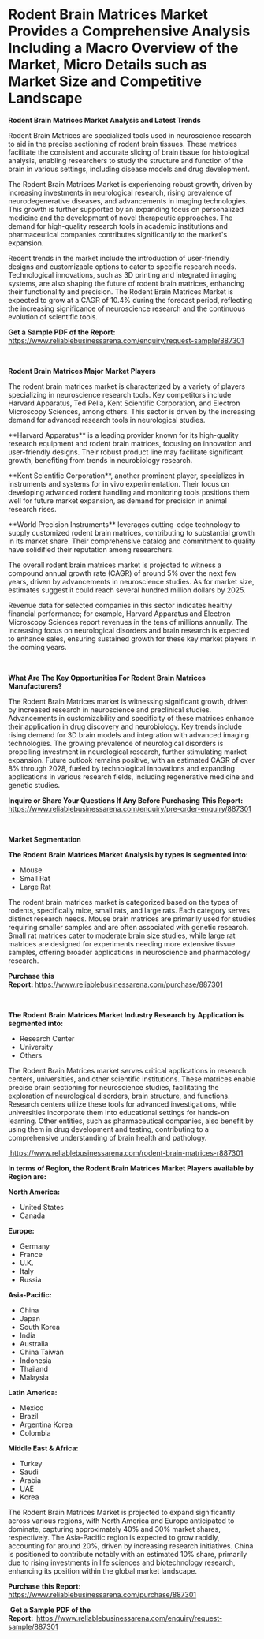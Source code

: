 <p><h1>Rodent Brain Matrices Market Provides a Comprehensive Analysis Including a Macro Overview of the Market, Micro Details such as Market Size and Competitive Landscape</h1></p><p><strong>Rodent Brain Matrices Market Analysis and Latest Trends</strong></p>
<p><p>Rodent Brain Matrices are specialized tools used in neuroscience research to aid in the precise sectioning of rodent brain tissues. These matrices facilitate the consistent and accurate slicing of brain tissue for histological analysis, enabling researchers to study the structure and function of the brain in various settings, including disease models and drug development.</p><p>The Rodent Brain Matrices Market is experiencing robust growth, driven by increasing investments in neurological research, rising prevalence of neurodegenerative diseases, and advancements in imaging technologies. This growth is further supported by an expanding focus on personalized medicine and the development of novel therapeutic approaches. The demand for high-quality research tools in academic institutions and pharmaceutical companies contributes significantly to the market's expansion.</p><p>Recent trends in the market include the introduction of user-friendly designs and customizable options to cater to specific research needs. Technological innovations, such as 3D printing and integrated imaging systems, are also shaping the future of rodent brain matrices, enhancing their functionality and precision. The Rodent Brain Matrices Market is expected to grow at a CAGR of 10.4% during the forecast period, reflecting the increasing significance of neuroscience research and the continuous evolution of scientific tools.</p></p>
<p><strong>Get a Sample PDF of the Report:&nbsp;</strong> <a href="https://www.reliablebusinessarena.com/enquiry/request-sample/887301?utm_campaign=2779&utm_medium=2&utm_source=Github&utm_content=ia&utm_term=13042025&utm_id=rodent-brain-matrices">https://www.reliablebusinessarena.com/enquiry/request-sample/887301</a></p>
<p>&nbsp;</p>
<p><strong>Rodent Brain Matrices Major Market Players</strong></p>
<p><p>The rodent brain matrices market is characterized by a variety of players specializing in neuroscience research tools. Key competitors include Harvard Apparatus, Ted Pella, Kent Scientific Corporation, and Electron Microscopy Sciences, among others. This sector is driven by the increasing demand for advanced research tools in neurological studies.</p><p>**Harvard Apparatus** is a leading provider known for its high-quality research equipment and rodent brain matrices, focusing on innovation and user-friendly designs. Their robust product line may facilitate significant growth, benefiting from trends in neurobiology research.</p><p>**Kent Scientific Corporation**, another prominent player, specializes in instruments and systems for in vivo experimentation. Their focus on developing advanced rodent handling and monitoring tools positions them well for future market expansion, as demand for precision in animal research rises.</p><p>**World Precision Instruments** leverages cutting-edge technology to supply customized rodent brain matrices, contributing to substantial growth in its market share. Their comprehensive catalog and commitment to quality have solidified their reputation among researchers.</p><p>The overall rodent brain matrices market is projected to witness a compound annual growth rate (CAGR) of around 5% over the next few years, driven by advancements in neuroscience studies. As for market size, estimates suggest it could reach several hundred million dollars by 2025.</p><p>Revenue data for selected companies in this sector indicates healthy financial performance; for example, Harvard Apparatus and Electron Microscopy Sciences report revenues in the tens of millions annually. The increasing focus on neurological disorders and brain research is expected to enhance sales, ensuring sustained growth for these key market players in the coming years.</p></p>
<p>&nbsp;</p>
<p><strong>What Are The Key Opportunities For Rodent Brain Matrices Manufacturers?</strong></p>
<p><p>The Rodent Brain Matrices market is witnessing significant growth, driven by increased research in neuroscience and preclinical studies. Advancements in customizability and specificity of these matrices enhance their application in drug discovery and neurobiology. Key trends include rising demand for 3D brain models and integration with advanced imaging technologies. The growing prevalence of neurological disorders is propelling investment in neurological research, further stimulating market expansion. Future outlook remains positive, with an estimated CAGR of over 8% through 2028, fueled by technological innovations and expanding applications in various research fields, including regenerative medicine and genetic studies.</p></p>
<p><strong>Inquire or Share Your Questions If Any Before Purchasing This Report:</strong> <a href="https://www.reliablebusinessarena.com/enquiry/pre-order-enquiry/887301?utm_campaign=2779&utm_medium=2&utm_source=Github&utm_content=ia&utm_term=13042025&utm_id=rodent-brain-matrices">https://www.reliablebusinessarena.com/enquiry/pre-order-enquiry/887301</a></p>
<p>&nbsp;</p>
<p><strong>Market Segmentation</strong></p>
<p><strong>The Rodent Brain Matrices Market Analysis by types is segmented into:</strong></p>
<p><ul><li>Mouse</li><li>Small Rat</li><li>Large Rat</li></ul></p>
<p><p>The rodent brain matrices market is categorized based on the types of rodents, specifically mice, small rats, and large rats. Each category serves distinct research needs. Mouse brain matrices are primarily used for studies requiring smaller samples and are often associated with genetic research. Small rat matrices cater to moderate brain size studies, while large rat matrices are designed for experiments needing more extensive tissue samples, offering broader applications in neuroscience and pharmacology research.</p></p>
<p><strong>Purchase this Report:&nbsp;</strong><a href="https://www.reliablebusinessarena.com/purchase/887301?utm_campaign=2779&utm_medium=2&utm_source=Github&utm_content=ia&utm_term=13042025&utm_id=rodent-brain-matrices">https://www.reliablebusinessarena.com/purchase/887301</a></p>
<p>&nbsp;</p>
<p><strong>The Rodent Brain Matrices Market Industry Research by Application is segmented into:</strong></p>
<p><ul><li>Research Center</li><li>University</li><li>Others</li></ul></p>
<p><p>The Rodent Brain Matrices market serves critical applications in research centers, universities, and other scientific institutions. These matrices enable precise brain sectioning for neuroscience studies, facilitating the exploration of neurological disorders, brain structure, and functions. Research centers utilize these tools for advanced investigations, while universities incorporate them into educational settings for hands-on learning. Other entities, such as pharmaceutical companies, also benefit by using them in drug development and testing, contributing to a comprehensive understanding of brain health and pathology.</p></p>
<p><a href="https://www.reliablebusinessarena.com/rodent-brain-matrices-r887301?utm_campaign=2779&utm_medium=2&utm_source=Github&utm_content=ia&utm_term=13042025&utm_id=rodent-brain-matrices">&nbsp;https://www.reliablebusinessarena.com/rodent-brain-matrices-r887301</a></p>
<p><strong>In terms of Region, the Rodent Brain Matrices Market Players available by Region are:</strong></p>
<p>
    <p> <strong> North America: </strong>
        <ul>
            <li>United States</li>
            <li>Canada</li>
        </ul>
        </p> 
    <p> <strong> Europe: </strong>
        <ul>
            <li>Germany</li>
            <li>France</li>
            <li>U.K.</li>
            <li>Italy</li>
            <li>Russia</li>
        </ul>
        </p> 
    <p> <strong> Asia-Pacific: </strong>
        <ul>
            <li>China</li>
            <li>Japan</li>
            <li>South Korea</li>
            <li>India</li>
            <li>Australia</li>
            <li>China Taiwan</li>
            <li>Indonesia</li>
            <li>Thailand</li>
            <li>Malaysia</li>
        </ul>
        </p> 
    <p> <strong> Latin America: </strong>
        <ul>
            <li>Mexico</li>
            <li>Brazil</li>
            <li>Argentina Korea</li>
            <li>Colombia</li>
        </ul>
        </p> 
    <p> <strong> Middle East & Africa: </strong>
        <ul>
            <li>Turkey</li>
            <li>Saudi</li>
            <li>Arabia</li>
            <li>UAE</li>
            <li>Korea</li>
        </ul>
    </p>
    </p>
<p><p>The Rodent Brain Matrices Market is projected to expand significantly across various regions, with North America and Europe anticipated to dominate, capturing approximately 40% and 30% market shares, respectively. The Asia-Pacific region is expected to grow rapidly, accounting for around 20%, driven by increasing research initiatives. China is positioned to contribute notably with an estimated 10% share, primarily due to rising investments in life sciences and biotechnology research, enhancing its position within the global market landscape.</p></p>
<p><strong>Purchase this Report: </strong><a href="https://www.reliablebusinessarena.com/purchase/887301?utm_campaign=2779&utm_medium=2&utm_source=Github&utm_content=ia&utm_term=13042025&utm_id=rodent-brain-matrices">https://www.reliablebusinessarena.com/purchase/887301</a></p>
<p>&nbsp;<strong>Get a Sample PDF of the Report:&nbsp;&nbsp;</strong><a href="https://www.reliablebusinessarena.com/enquiry/request-sample/887301?utm_campaign=2779&utm_medium=2&utm_source=Github&utm_content=ia&utm_term=13042025&utm_id=rodent-brain-matrices">https://www.reliablebusinessarena.com/enquiry/request-sample/887301</a></p>
<p><strong></strong></p>
<p><p></p><p></p><p></p></p>